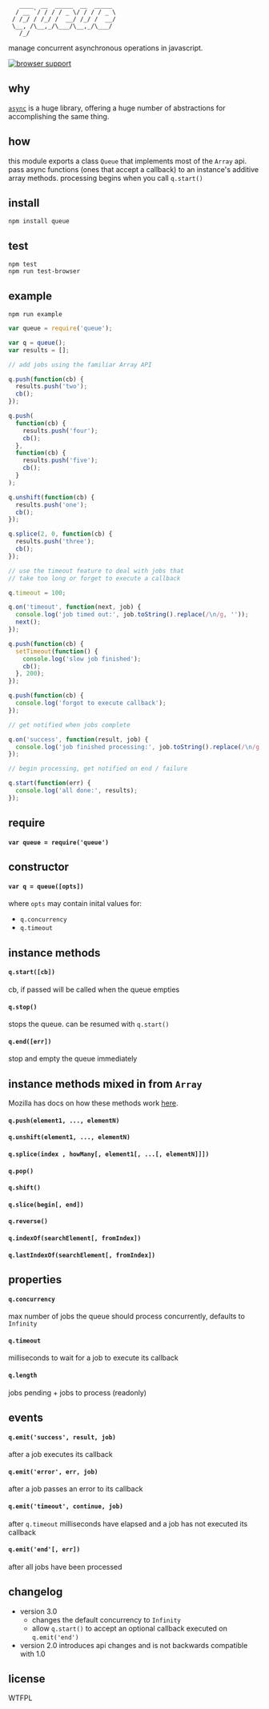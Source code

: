 ```
   ____  __  _____  __  _____ 
  / __ `/ / / / _ \/ / / / _ \
 / /_/ / /_/ /  __/ /_/ /  __/
 \__, /\__,_/\___/\__,_/\___/ 
   /_/                        
```
manage concurrent asynchronous operations in javascript.

[![browser support](http://ci.testling.com/jessetane/queue.png)](http://ci.testling.com/jessetane/queue)

## why
[`async`](https://github.com/caolan/async) is a huge library, offering a huge number of abstractions for accomplishing the same thing.

## how
this module exports a class `Queue` that implements most of the `Array` api. pass async functions (ones that accept a callback) to an instance's additive array methods. processing begins when you call `q.start()`

## install
`npm install queue`  

## test
`npm test`  
`npm run test-browser`

## example
`npm run example`
``` javascript
var queue = require('queue');

var q = queue();
var results = [];

// add jobs using the familiar Array API

q.push(function(cb) {
  results.push('two');
  cb();
});

q.push(
  function(cb) {
    results.push('four');
    cb();
  },
  function(cb) {
    results.push('five');
    cb();
  }
);

q.unshift(function(cb) {
  results.push('one');
  cb();
});

q.splice(2, 0, function(cb) {
  results.push('three');
  cb();
});

// use the timeout feature to deal with jobs that 
// take too long or forget to execute a callback

q.timeout = 100;

q.on('timeout', function(next, job) {
  console.log('job timed out:', job.toString().replace(/\n/g, ''));
  next();
});

q.push(function(cb) {
  setTimeout(function() {
    console.log('slow job finished');
    cb();
  }, 200);
});

q.push(function(cb) {
  console.log('forgot to execute callback');
});

// get notified when jobs complete

q.on('success', function(result, job) {
  console.log('job finished processing:', job.toString().replace(/\n/g, ''));
});

// begin processing, get notified on end / failure

q.start(function(err) {
  console.log('all done:', results);
});
```

## require
#### `var queue = require('queue')`

## constructor
#### `var q = queue([opts])`
where `opts` may contain inital values for:
* `q.concurrency`
* `q.timeout`

## instance methods
#### `q.start([cb])`
cb, if passed will be called when the queue empties

#### `q.stop()`
stops the queue. can be resumed with `q.start()`

#### `q.end([err])`
stop and empty the queue immediately

## instance methods mixed in from `Array`
Mozilla has docs on how these methods work [here](https://developer.mozilla.org/en-US/docs/Web/JavaScript/Reference/Global_Objects/Array).
#### `q.push(element1, ..., elementN)`  
#### `q.unshift(element1, ..., elementN)`  
#### `q.splice(index , howMany[, element1[, ...[, elementN]]])`  
#### `q.pop()`  
#### `q.shift()`  
#### `q.slice(begin[, end])`  
#### `q.reverse()`  
#### `q.indexOf(searchElement[, fromIndex])`  
#### `q.lastIndexOf(searchElement[, fromIndex])`  

## properties
#### `q.concurrency`
max number of jobs the queue should process concurrently, defaults to `Infinity`

#### `q.timeout`
milliseconds to wait for a job to execute its callback

#### `q.length`
jobs pending + jobs to process (readonly)

## events

#### `q.emit('success', result, job)`
after a job executes its callback

#### `q.emit('error', err, job)`
after a job passes an error to its callback

#### `q.emit('timeout', continue, job)`
after `q.timeout` milliseconds have elapsed and a job has not executed its callback

#### `q.emit('end'[, err])`
after all jobs have been processed

## changelog
* version 3.0 
  * changes the default concurrency to `Infinity`
  * allow `q.start()` to accept an optional callback executed on `q.emit('end')`
* version 2.0 introduces api changes and is not backwards compatible with 1.0

## license
WTFPL
